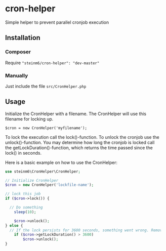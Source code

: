 cron-helper
===========

Simple helper to prevent parallel cronjob execution


Installation
-------------

### Composer

Require <code>"steinm6/cron-helper": "dev-master"</code>

### Manually

Just include the file <code>src/CronHelper.php</code>


Usage
------------

Initialize the CronHelper with a filename. The CronHelper will use this filename for locking up.

<code>$cron = new CronHelper('myfilename');</code>

To lock the execution call the lock()-function. To unlock the cronjob use the unlock()-function. You may determine how long the cronjob is locked call the getLockDuration()-function, which returns the time passed since the lock() in seconds.

Here is a basic example on how to use the CronHelper:

```php
use steinm6\CronHelper\CronHelper;

// Initialize CronHelper
$cron = new CronHelper('lockfile-name');

// lock this job
if ($cron->lock()) {

  // Do something
	sleep(10);

	$cron->unlock();
} else {
  // If the lock persists for 3600 seconds, something went wrong. Remove the lock so that the next cronjob is executed.
	if ($cron->getLockDuration() > 3600)
		$cron->unlock();
}

```
